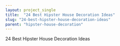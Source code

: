 ```yaml
---
layout: project_single
title:  "24 Best Hipster House Decoration Ideas"
slug: "24-best-hipster-house-decoration-ideas"
parent: "hipster-house-decoration"
---
```

24 Best Hipster House Decoration Ideas